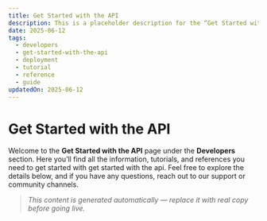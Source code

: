 ```yaml
---
title: Get Started with the API
description: This is a placeholder description for the “Get Started with the API” page, giving readers a quick overview of what they can expect to find here.
date: 2025-06-12
tags:
  - developers
  - get-started-with-the-api
  - deployment
  - tutorial
  - reference
  - guide
updatedOn: 2025-06-12
---
```

# Get Started with the API

Welcome to the **Get Started with the API** page under the **Developers** section. Here you’ll find all the information, tutorials, and references you need to get started with get started with the api. Feel free to explore the details below, and if you have any questions, reach out to our support or community channels.

> _This content is generated automatically — replace it with real copy before going live._ 
